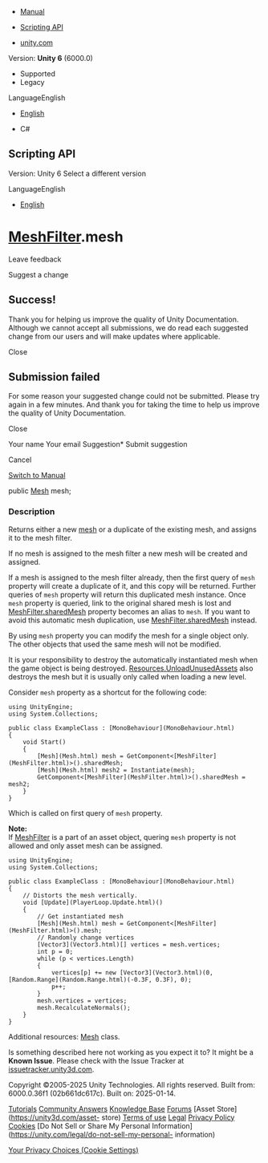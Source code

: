 [ ]()

  * [Manual](../Manual/index.html)
  * [Scripting API](../ScriptReference/index.html)

  * [unity.com](https://unity.com/)

Version: **Unity 6** (6000.0)

  * Supported
  * Legacy

LanguageEnglish

  * [English]()

  * C#

[ ](https://docs.unity3d.com)

## Scripting API

Version: Unity 6 Select a different version

LanguageEnglish

  * [English]()

#  [MeshFilter](MeshFilter.html).mesh

Leave feedback

Suggest a change

## Success!

Thank you for helping us improve the quality of Unity Documentation. Although
we cannot accept all submissions, we do read each suggested change from our
users and will make updates where applicable.

Close

## Submission failed

For some reason your suggested change could not be submitted. Please <a>try
again</a> in a few minutes. And thank you for taking the time to help us
improve the quality of Unity Documentation.

Close

Your name Your email Suggestion* Submit suggestion

Cancel

[Switch to Manual](../Manual/class-MeshFilter.html "Go to MeshFilter Component
in the Manual")

public [Mesh](Mesh.html) mesh;

### Description

Returns either a new [mesh](Mesh.html) or a duplicate of the existing mesh,
and assigns it to the mesh filter.

If no mesh is assigned to the mesh filter a new mesh will be created and
assigned.  
  
If a mesh is assigned to the mesh filter already, then the first query of
`mesh` property will create a duplicate of it, and this copy will be returned.
Further queries of `mesh` property will return this duplicated mesh instance.
Once `mesh` property is queried, link to the original shared mesh is lost and
[MeshFilter.sharedMesh](MeshFilter-sharedMesh.html) property becomes an alias
to `mesh`. If you want to avoid this automatic mesh duplication, use
[MeshFilter.sharedMesh](MeshFilter-sharedMesh.html) instead.  
  
By using `mesh` property you can modify the mesh for a single object only. The
other objects that used the same mesh will not be modified.  
  
It is your responsibility to destroy the automatically instantiated mesh when
the game object is being destroyed.
[Resources.UnloadUnusedAssets](Resources.UnloadUnusedAssets.html) also
destroys the mesh but it is usually only called when loading a new level.  
  
Consider `mesh` property as a shortcut for the following code:

    
    
    using UnityEngine;
    using System.Collections;  
      
    public class ExampleClass : [MonoBehaviour](MonoBehaviour.html)
    {
        void Start()
        {
            [Mesh](Mesh.html) mesh = GetComponent<[MeshFilter](MeshFilter.html)>().sharedMesh;
            [Mesh](Mesh.html) mesh2 = Instantiate(mesh);
            GetComponent<[MeshFilter](MeshFilter.html)>().sharedMesh = mesh2;
        }
    }
    

Which is called on first query of `mesh` property.  
  
**Note:**  
If [MeshFilter](MeshFilter.html) is a part of an asset object, quering `mesh`
property is not allowed and only asset mesh can be assigned.

    
    
    using UnityEngine;
    using System.Collections;  
      
    public class ExampleClass : [MonoBehaviour](MonoBehaviour.html)
    {
        // Distorts the mesh vertically.
        void [Update](PlayerLoop.Update.html)()
        {
            // Get instantiated mesh
            [Mesh](Mesh.html) mesh = GetComponent<[MeshFilter](MeshFilter.html)>().mesh;
            // Randomly change vertices
            [Vector3](Vector3.html)[] vertices = mesh.vertices;
            int p = 0;
            while (p < vertices.Length)
            {
                vertices[p] += new [Vector3](Vector3.html)(0, [Random.Range](Random.Range.html)(-0.3F, 0.3F), 0);
                p++;
            }
            mesh.vertices = vertices;
            mesh.RecalculateNormals();
        }
    }
    

Additional resources: [Mesh](Mesh.html) class.

Is something described here not working as you expect it to? It might be a
**Known Issue**. Please check with the Issue Tracker at
[issuetracker.unity3d.com](https://issuetracker.unity3d.com).

Copyright ©2005-2025 Unity Technologies. All rights reserved. Built from:
6000.0.36f1 (02b661dc617c). Built on: 2025-01-14.

[Tutorials](https://unity3d.com/learn) [Community
Answers](https://answers.unity3d.com) [Knowledge
Base](https://support.unity3d.com/hc/en-us)
[Forums](https://forum.unity3d.com) [Asset Store](https://unity3d.com/asset-
store) [Terms of use](https://docs.unity3d.com/Manual/TermsOfUse.html)
[Legal](https://unity.com/legal) [Privacy
Policy](https://unity.com/legal/privacy-policy)
[Cookies](https://unity.com/legal/cookie-policy) [Do Not Sell or Share My
Personal Information](https://unity.com/legal/do-not-sell-my-personal-
information)

[Your Privacy Choices (Cookie Settings)](javascript:void\(0\);)

